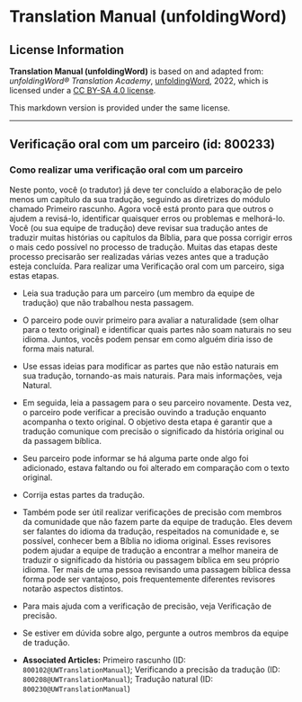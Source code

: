 # Translation Manual (unfoldingWord)

## License Information

**Translation Manual (unfoldingWord)** is based on and adapted from: _unfoldingWord® Translation Academy_, [unfoldingWord](https://unfoldingword.org/utw), 2022, which is licensed under a [CC BY-SA 4.0 license](https://creativecommons.org/licenses/by-sa/4.0/legalcode.en).

This markdown version is provided under the same license.



--------------------------------

## Verificação oral com um parceiro (id: 800233)

### Como realizar uma verificação oral com um parceiro

Neste ponto, você (o tradutor) já deve ter concluído a elaboração de pelo menos um capítulo da sua tradução, seguindo as diretrizes do módulo chamado Primeiro rascunho. Agora você está pronto para que outros o ajudem a revisá\-lo, identificar quaisquer erros ou problemas e melhorá\-lo. Você (ou sua equipe de tradução) deve revisar sua tradução antes de traduzir muitas histórias ou capítulos da Bíblia, para que possa corrigir erros o mais cedo possível no processo de tradução. Muitas das etapas deste processo precisarão ser realizadas várias vezes antes que a tradução esteja concluída. Para realizar uma Verificação oral com um parceiro, siga estas etapas.

* Leia sua tradução para um parceiro (um membro da equipe de tradução) que não trabalhou nesta passagem.
* O parceiro pode ouvir primeiro para avaliar a naturalidade (sem olhar para o texto original) e identificar quais partes não soam naturais no seu idioma. Juntos, vocês podem pensar em como alguém diria isso de forma mais natural.
* Use essas ideias para modificar as partes que não estão naturais em sua tradução, tornando\-as mais naturais. Para mais informações, veja Natural.
* Em seguida, leia a passagem para o seu parceiro novamente. Desta vez, o parceiro pode verificar a precisão ouvindo a tradução enquanto acompanha o texto original. O objetivo desta etapa é garantir que a tradução comunique com precisão o significado da história original ou da passagem bíblica.
* Seu parceiro pode informar se há alguma parte onde algo foi adicionado, estava faltando ou foi alterado em comparação com o texto original.
* Corrija estas partes da tradução.
* Também pode ser útil realizar verificações de precisão com membros da comunidade que não fazem parte da equipe de tradução. Eles devem ser falantes do idioma da tradução, respeitados na comunidade e, se possível, conhecer bem a Bíblia no idioma original. Esses revisores podem ajudar a equipe de tradução a encontrar a melhor maneira de traduzir o significado da história ou passagem bíblica em seu próprio idioma. Ter mais de uma pessoa revisando uma passagem bíblica dessa forma pode ser vantajoso, pois frequentemente diferentes revisores notarão aspectos distintos.
* Para mais ajuda com a verificação de precisão, veja Verificação de precisão.
* Se estiver em dúvida sobre algo, pergunte a outros membros da equipe de tradução.

* **Associated Articles:** Primeiro rascunho (ID: `800102@UWTranslationManual`); Verificando a precisão da tradução (ID: `800208@UWTranslationManual`); Tradução natural (ID: `800230@UWTranslationManual`)


